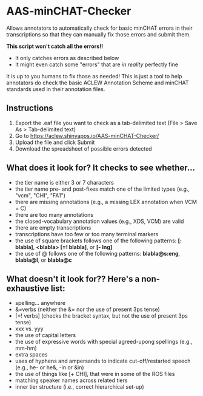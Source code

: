 # AAS-minCHAT-Checker
Allows annotators to automatically check for basic minCHAT errors in their transcriptions so that they can manually fix those errors and submit them.


**This script won't catch all the errors!!**

* It only catches errors as described below
* It might even catch some "errors" that are _in reality_ perfectly fine

It is up to you humans to fix those as needed! This is just a tool to help annotators do check the basic ACLEW Annotation Scheme and minCHAT standards used in their annotation files.


## Instructions

1. Export the .eaf file you want to check as a tab-delimited text (File > Save As > Tab-delimited text)
2. Go to https://aclew.shinyapps.io/AAS-minCHAT-Checker/
3. Upload the file and click Submit
4. Download the spreadsheet of possible errors detected

## What does it look for? It checks to see whether...

* the tier name is either 3 or 7 characters
* the tier name pre- and post-fixes match one of the limited types (e.g., "vcm", "CHI", "FA1")
* there are missing annotations (e.g., a missing LEX annotation when VCM = C)
* there are too many annotations
* the closed-vocabulary annotation values (e.g., XDS, VCM) are valid
* there are empty transcriptions
* transcriptions have too few or too many terminal markers
* the use of square brackets follows one of the following patterns: **[: blabla]**, **\<blabla\> [=! blabla]**, or **[- lng]**
* the use of @ follows one of the following patterns: **blabla@s:eng**, **blabla@l**, or **blabla@c**

## What doesn't it look for?? Here's a non-exhaustive list: 
  
* spelling... anywhere
* &=verbs (neither the &= nor the use of present 3ps tense)
* \[=! verbs] (checks the bracket syntax, but not the use of present 3ps tense)
* xxx vs. yyy
* the use of capital letters
* the use of expressive words with special agreed-upong spellings (e.g., mm-hm)
* extra spaces
* uses of hyphens and ampersands to indicate cut-off/restarted speech (e.g., he- or he&, -in or &in)
* the use of things like [+ CHI], that were in some of the ROS files
* matching speaker names across related tiers
* inner tier structure (i.e., correct hierarchical set-up)
  